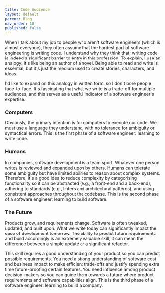 ```yaml
---
title: Code Audience
layout: default
parent: Blog
nav_order: 10
published: false
---
```


<!-- Take home message: Basic software code is for computers, good code is for humans, great code is for the future -->

When I talk about my job to people who aren't software engineers (which is almost everyone), they often assume that the hardest part 
of software engineering is writing code. I understand why they think that; writing code is indeed a significant barrier to entry in 
this profession. To explain, I use an analogy: it's like being an author of a novel. Being able to read and write is essential, but 
it's just the medium used to create stories, characters, and ideas.

I'd like to expand on this analogy in written form, so I don't bore people face-to-face. It's fascinating that what we write is a 
trade-off for multiple audiences, and this serves as a useful indicator of a software engineer's expertise.

### Computers

Obviously, the primary intention is for computers to execute our code. We must use a language they understand, with no tolerance for 
ambiguity or syntactical errors. 
This is the first phase of a software engineer: learning to write code.

### Humans

In companies, software development is a team sport. Whatever one person writes is reviewed and expanded upon by others. Humans can 
tolerate some ambiguity but have limited abilities to reason about complex systems. Therefore, it's a good idea to reduce complexity 
by categorising functionality so it can be abstracted (e.g., a front-end and a back-end), adhering to standards (e.g., linters and 
architectural patterns), and using consistent approaches throughout the codebase. 
This is the second phase of a software engineer: learning to build software.

### The Future

Products grow, and requirements change. Software is often tweaked, updated, and built upon. What we write today can significantly 
impact the ease of development tomorrow. The ability to predict future requirements and build accordingly is an extremely valuable 
skill, it can mean the difference between a simple update or a significant refactor. 

This skill requires a good understanding of your product so you can predict possible requirements. You need a strong understanding 
of software cost and business impact to make efficient trade-offs and justify spending extra time future-proofing certain features. 
You need influence among product decision-makers so you can guide them towards a future where product requirements and software
capabilities align. 
This is the third phase of a software engineer: learning to build a company.

